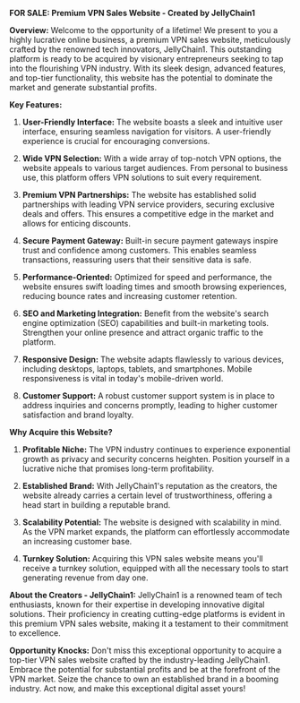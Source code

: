**FOR SALE: Premium VPN Sales Website - Created by JellyChain1**

**Overview:**
Welcome to the opportunity of a lifetime! We present to you a highly lucrative online business, a premium VPN sales website, meticulously crafted by the renowned tech innovators, JellyChain1. This outstanding platform is ready to be acquired by visionary entrepreneurs seeking to tap into the flourishing VPN industry. With its sleek design, advanced features, and top-tier functionality, this website has the potential to dominate the market and generate substantial profits.

**Key Features:**
1. **User-Friendly Interface:** The website boasts a sleek and intuitive user interface, ensuring seamless navigation for visitors. A user-friendly experience is crucial for encouraging conversions.

2. **Wide VPN Selection:** With a wide array of top-notch VPN options, the website appeals to various target audiences. From personal to business use, this platform offers VPN solutions to suit every requirement.

3. **Premium VPN Partnerships:** The website has established solid partnerships with leading VPN service providers, securing exclusive deals and offers. This ensures a competitive edge in the market and allows for enticing discounts.

4. **Secure Payment Gateway:** Built-in secure payment gateways inspire trust and confidence among customers. This enables seamless transactions, reassuring users that their sensitive data is safe.

5. **Performance-Oriented:** Optimized for speed and performance, the website ensures swift loading times and smooth browsing experiences, reducing bounce rates and increasing customer retention.

6. **SEO and Marketing Integration:** Benefit from the website's search engine optimization (SEO) capabilities and built-in marketing tools. Strengthen your online presence and attract organic traffic to the platform.

7. **Responsive Design:** The website adapts flawlessly to various devices, including desktops, laptops, tablets, and smartphones. Mobile responsiveness is vital in today's mobile-driven world.

8. **Customer Support:** A robust customer support system is in place to address inquiries and concerns promptly, leading to higher customer satisfaction and brand loyalty.

**Why Acquire this Website?**
1. **Profitable Niche:** The VPN industry continues to experience exponential growth as privacy and security concerns heighten. Position yourself in a lucrative niche that promises long-term profitability.

2. **Established Brand:** With JellyChain1's reputation as the creators, the website already carries a certain level of trustworthiness, offering a head start in building a reputable brand.

3. **Scalability Potential:** The website is designed with scalability in mind. As the VPN market expands, the platform can effortlessly accommodate an increasing customer base.

4. **Turnkey Solution:** Acquiring this VPN sales website means you'll receive a turnkey solution, equipped with all the necessary tools to start generating revenue from day one.

**About the Creators - JellyChain1:**
JellyChain1 is a renowned team of tech enthusiasts, known for their expertise in developing innovative digital solutions. Their proficiency in creating cutting-edge platforms is evident in this premium VPN sales website, making it a testament to their commitment to excellence.

**Opportunity Knocks:**
Don't miss this exceptional opportunity to acquire a top-tier VPN sales website crafted by the industry-leading JellyChain1. Embrace the potential for substantial profits and be at the forefront of the VPN market. Seize the chance to own an established brand in a booming industry. Act now, and make this exceptional digital asset yours!